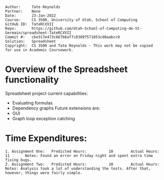 ```
Author:     Tate Reynolds
Partner:    None
Date:       23-Jan-2022
Course:     CS 3500, University of Utah, School of Computing
GitHub ID:  TateRCXVII
Repo:       https://github.com/Utah-School-of-Computing-de-St-Germain/spreadsheet-TateRCXVII
Commit #:   cbe317e473c667b6af7c03097571053cd0aabcc9
Solution:   Spreadsheet
Copyright:  CS 3500 and Tate Reynolds - This work may not be copied for use in Academic Coursework.
```

# Overview of the Spreadsheet functionality
Spreadsheet project current capabilities:
- Evaluating formulas
- Dependency graphs
Future extensions are:  
- GUI
- Graph loop exception catching

# Time Expenditures:

    1. Assignment One:   Predicted Hours:          10        Actual Hours:     11       Notes: Found an error on Friday night and spent extra time fixing bugs.
    2. Assignment Two:   Predicted Hours:          10        Actual Hours:              Notes: Analysis took a lot of understanding the tests. After that, however, things were fairly simple.
